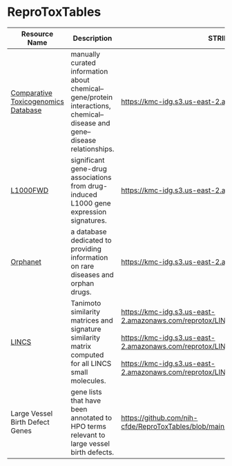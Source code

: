 # ReproToxTables

| Resource Name | Description | STRIDES Access URL | Key Entities | Contributor
|-|-|-|-|-|
| [Comparative Toxicogenomics Database](https://ctdbase.org/) | manually curated information about chemical–gene/protein interactions, chemical–disease and gene–disease relationships. | https://kmc-idg.s3.us-east-2.amazonaws.com/reprotox/CTD.zip | diseases, genes, chemicals | Eryk Kropiwnicki, LINCS |
| [L1000FWD](https://maayanlab.cloud/L1000FWD/) | significant gene-drug associations from drug-induced L1000 gene expression signatures. | https://kmc-idg.s3.us-east-2.amazonaws.com/reprotox/LINCS.zip | genes, chemicals | Eryk Kropiwnicki, LINCS |
| [Orphanet](http://www.orphadata.org/cgi-bin/index.php) | a database dedicated to providing information on rare diseases and orphan drugs. | https://kmc-idg.s3.us-east-2.amazonaws.com/reprotox/Orpha.zip | diseases, chemicals | Eryk Kropiwnicki, LINCS |
|  [LINCS](https://clue.io/data) | Tanimoto similarity matrices  and signature similarity matrix computed for all LINCS small molecules. | https://kmc-idg.s3.us-east-2.amazonaws.com/reprotox/LINCS_chemicals_ECFP4_similarity_matrix.h5<br><br>https://kmc-idg.s3.us-east-2.amazonaws.com/reprotox/LINCS_chemicals_ECFP6_similarity_matrix.h5<br><br>https://kmc-idg.s3.us-east-2.amazonaws.com/reprotox/LINCS_chemicals_signature_similarity.h5| genes, chemicals | Eryk Kropiwnicki, LINCS |
| Large Vessel Birth Defect Genes | gene lists that have been annotated to HPO terms relevant to large vessel birth defects. | https://github.com/nih-cfde/ReproToxTables/blob/main/Great_Vessel_Associated_Diseases_v1.xlsx | genes | Bernard de Bono, SPARC |